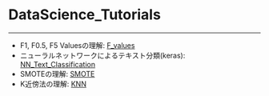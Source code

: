 # DataScience_Tutorials
***
- F1, F0.5, F5 Valuesの理解: [F_values](F_values/)
- ニューラルネットワークによるテキスト分類(keras): [NN_Text_Classification](NN_Text_Classification/)
- SMOTEの理解: [SMOTE](SMOTE/)
- K近傍法の理解: [KNN](KNN/) 
